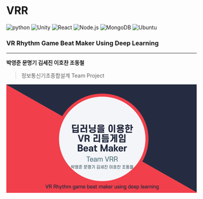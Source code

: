 # VRR
![python](https://img.shields.io/badge/Python-numpy-blue?logo=Python)
![Unity](https://img.shields.io/badge/Oculus-Unity-yellow?logo=Unity)
![React](https://img.shields.io/badge/React-Frontend-fb5d65?logo=React)
![Node.js](https://img.shields.io/badge/Node.js-Javascript-48d1cc?logo=Node.js)
![MongoDB](https://img.shields.io/badge/MongoDB-NoSQL-b6e0c6?logo=MongoDB)
![Ubuntu](https://img.shields.io/badge/Ubuntu-Server-red?logo=Ubuntu)
### VR Rhythm Game Beat Maker Using Deep Learning
***
**박영준 문명기 김세진 이호찬 조동철**    
> 정보통신기초종합설계 Team Project    


![img](/img/img1.PNG)
